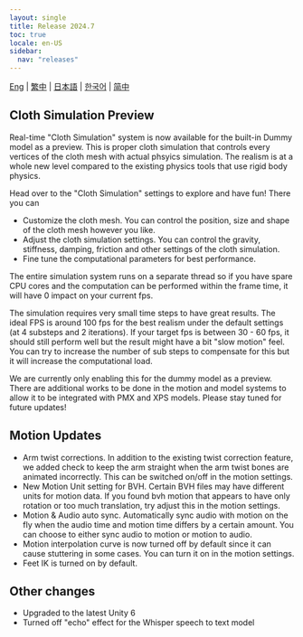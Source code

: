 ```yaml
---
layout: single
title: Release 2024.7
toc: true
locale: en-US
sidebar:
  nav: "releases"
---
```

[Eng](/dancexr/releases/2024.7) | [繁中](/tw/dancexr/releases/2024.7) | [日本語](/jp/dancexr/releases/2024.7) | [한국어](/kr/dancexr/releases/2024.7) | [简中](/zh/dancexr/releases/2024.7)


## Cloth Simulation Preview

Real-time "Cloth Simulation" system is now available for the built-in Dummy model as a preview. This is proper cloth simulation that controls every vertices of the cloth mesh with actual phsyics simulation. The realism is at a whole new level compared to the existing physics tools that use rigid body physics. 

Head over to the "Cloth Simulation" settings to explore and have fun! There you can

* Customize the cloth mesh. You can control the position, size and shape of the cloth mesh however you like.
* Adjust the cloth simulation settings. You can control the gravity, stiffness, damping, friction and other settings of the cloth simulation.
* Fine tune the computational parameters for best performance.

The entire simulation system runs on a separate thread so if you have spare CPU cores and the computation can be performed within the frame time, it will have 0 impact on your current fps.

The simulation requires very small time steps to have great results. The ideal FPS is around 100 fps for the best realism under the default settings (at 4 substeps and 2 iterations). If your target fps is between 30 - 60 fps, it should still perform well but the result might have a bit "slow motion" feel. You can try to increase the number of sub steps to compensate for this but it will increase the computational load. 

We are currently only enabling this for the dummy model as a preview. There are additional works to be done in the motion and model systems to allow it to be integrated with PMX and XPS models. Please stay tuned for future updates!

## Motion Updates
* Arm twist corrections. In addition to the existing twist correction feature, we added check to keep the arm straight when the arm twist bones are animated incorrectly. This can be switched on/off in the motion settings.
* New Motion Unit setting for BVH. Certain BVH files may have different units for motion data. If you found bvh motion that appears to have only rotation or too much translation, try adjust this in the motion settings.
* Motion & Audio auto sync. Automatically sync audio with motion on the fly when the audio time and motion time differs by a certain amount. You can choose to either sync audio to motion or motion to audio.
* Motion interpolation curve is now turned off by default since it can cause stuttering in some cases. You can turn it on in the motion settings.
* Feet IK is turned on by default.

## Other changes
* Upgraded to the latest Unity 6
* Turned off "echo" effect for the Whisper speech to text model